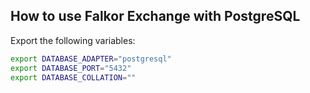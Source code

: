 ## How to use Falkor Exchange with PostgreSQL

Export the following variables:

```bash
export DATABASE_ADAPTER="postgresql"
export DATABASE_PORT="5432"
export DATABASE_COLLATION=""
```
